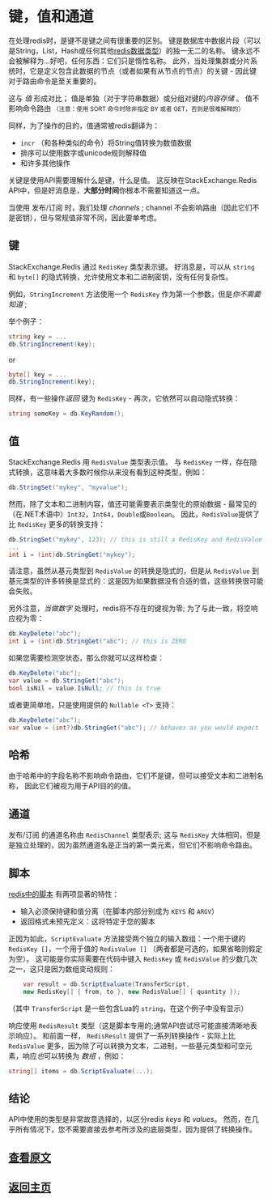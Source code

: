 ﻿键，值和通道
===

在处理redis时，是键不是键之间有很重要的区别。
键是数据库中数据片段（可以是String，List，Hash或任何其他[redis数据类型](http://redis.io/topics/data-types)）的独一无二的名称。
键永远不会被解释为...好吧，任何东西：它们只是惰性名称。
此外，当处理集群或分片系统时，它是定义包含此数据的节点（或者如果有从节点的节点）的关键 - 因此键对于路由命令是至关重要的。

这与 *值* 形成对比； 值是单独（对于字符串数据）或分组对键的*内容存储*  。
值不影响命令路由 <small>（注意：使用 SORT 命令时除非指定 BY 或者 GET，否则是很难解释的）</small>

同样，为了操作的目的，值通常被redis翻译为：

- `incr` （和各种类似的命令）将String值转换为数值数据
- 排序可以使用数字或unicode规则解释值
- 和许多其他操作

关键是使用API需要理解什么是键，什么是值。 
这反映在StackExchange.Redis API中，但是好消息是，**大部分时间**你根本不需要知道这一点。

当使用 发布/订阅 时，我们处理 *channels* ; channel 不会影响路由（因此它们不是密钥），但与常规值非常不同，因此要单考虑。

键
---

StackExchange.Redis 通过 `RedisKey` 类型表示键。
好消息是，可以从 `string` 和 `byte[]` 的隐式转换，允许使用文本和二进制密钥，没有任何复杂性。

例如，`StringIncrement` 方法使用一个 `RedisKey` 作为第一个参数，但是*你不需要知道* ; 

举个例子：

```C#
string key = ...
db.StringIncrement(key);
```

or

```C#
byte[] key = ...
db.StringIncrement(key);
```

同样，有一些操作*返回* 键为 `RedisKey` - 再次，它依然可以自动隐式转换：

```C#
string someKey = db.KeyRandom();
```

值
---

StackExchange.Redis 用 `RedisValue` 类型表示值。 与 `RedisKey` 一样，存在隐式转换，这意味着大多数时候你从来没有看到这种类型，例如：

```C#
db.StringSet("mykey", "myvalue");
```

然而，除了文本和二进制内容，值还可能需要表示类型化的原始数据 - 最常见的（在.NET术语中）`Int32`，`Int64`，`Double`或`Boolean`。 因此，`RedisValue`提供了比 `RedisKey` 更多的转换支持：

```C#
db.StringSet("mykey", 123); // this is still a RedisKey and RedisValue
...
int i = (int)db.StringGet("mykey");
```

请注意，虽然从基元类型到 `RedisValue` 的转换是隐式的，但是从 `RedisValue` 到基元类型的许多转换是显式的：这是因为如果数据没有合适的值，这些转换很可能会失败。

另外注意，*当做数字* 处理时，redis将不存在的键视为零; 为了与此一致，将空响应视为零：

```C#
db.KeyDelete("abc");
int i = (int)db.StringGet("abc"); // this is ZERO
```

如果您需要检测空状态，那么你就可以这样检查：

```C#
db.KeyDelete("abc");
var value = db.StringGet("abc");
bool isNil = value.IsNull; // this is true
```

或者更简单地，只是使用提供的 `Nullable <T>` 支持：

```C#
db.KeyDelete("abc");
var value = (int?)db.StringGet("abc"); // behaves as you would expect
```

哈希
---

由于哈希中的字段名称不影响命令路由，它们不是键，但可以接受文本和二进制名称， 因此它们被视为用于API目的的值。

通道
---

发布/订阅 的通道名称由 `RedisChannel` 类型表示; 这与 `RedisKey` 大体相同，但是是独立处理的，因为虽然通道名是正当的第一类元素，但它们不影响命令路由。

脚本
---

[redis中的脚本](http://redis.io/commands/EVAL) 有两项显著的特性：

- 输入必须保持键和值分离（在脚本内部分别成为 `KEYS` 和 `ARGV`）
- 返回格式未预先定义：这将特定于您的脚本

正因为如此，`ScriptEvaluate` 方法接受两个独立的输入数组：一个用于键的 `RedisKey []`，一个用于值的 `RedisValue []` （两者都是可选的，如果省略则假定为空）。 这可能是你实际需要在代码中键入 `RedisKey` 或 `RedisValue` 的少数几次之一，这只是因为数组变动规则：

```C#
    var result = db.ScriptEvaluate(TransferScript,
    new RedisKey[] { from, to }, new RedisValue[] { quantity });
```

（其中 `TransferScript` 是一些包含Lua的 `string`，在这个例子中没有显示）

响应使用 `RedisResult` 类型（这是脚本专用的;通常API尝试尽可能直接清晰地表示响应）。 和前面一样， `RedisResult` 提供了一系列转换操作 - 实际上比 `RedisValue` 更多，因为除了可以转换为文本，二进制，一些基元类型和可空元素，响应*也*可以转换为 *数组* ，例如：

```C#
string[] items = db.ScriptEvaluate(...);
```

结论
---

API中使用的类型是非常故意选择的，以区分redis *keys* 和 *values*。 然而，在几乎所有情况下，您不需要直接去参考所涉及的底层类型，因为提供了转换操作。

[查看原文](https://github.com/StackExchange/StackExchange.Redis/blob/master/docs/KeysValues.md)
---

[返回主页](./README.md)
---
